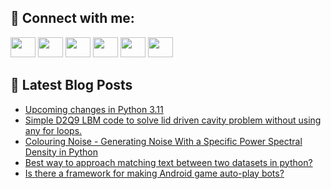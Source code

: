## 🔎 Connect with me:
[<img height="32" width="40" src="https://cdn.jsdelivr.net/npm/simple-icons@v5/icons/telegram.svg" />](https://t.me/bullbesh)
[<img height="32" width="40" src="https://cdn.jsdelivr.net/npm/simple-icons@v5/icons/vk.svg" />](https://vk.com/bullbesh)
[<img height="32" width="40" src="https://cdn.jsdelivr.net/npm/simple-icons@v5/icons/twitter.svg" />](https://twitter.com/bullbesh1)
[<img height="32" width="40" src="https://cdn.jsdelivr.net/npm/simple-icons@v5/icons/instagram.svg" />](https://www.instagram.com/bullbesh)
[<img height="32" width="40" src="https://cdn.jsdelivr.net/npm/simple-icons@v5/icons/reddit.svg" />](https://www.reddit.com/user/bullbesh)
[<img height="32" width="40" src="https://cdn.jsdelivr.net/npm/simple-icons@v5/icons/youtube.svg" />](https://www.youtube.com/channel/UCtfjRs6uzgq5mfm8S06WTcg)

## 📕 Latest Blog Posts
<!-- BLOG-POST-LIST:START -->
- [Upcoming changes in Python 3.11](https://www.reddit.com/r/Python/comments/vdfsel/upcoming_changes_in_python_311/)
- [Simple D2Q9 LBM code to solve lid driven cavity problem without using any for loops.](https://www.reddit.com/r/Python/comments/vdfdvc/simple_d2q9_lbm_code_to_solve_lid_driven_cavity/)
- [Colouring Noise - Generating Noise With a Specific Power Spectral Density in Python](https://www.reddit.com/r/Python/comments/vddy0u/colouring_noise_generating_noise_with_a_specific/)
- [Best way to approach matching text between two datasets in python?](https://www.reddit.com/r/Python/comments/vddprt/best_way_to_approach_matching_text_between_two/)
- [Is there a framework for making Android game auto-play bots?](https://www.reddit.com/r/Python/comments/vdcgxf/is_there_a_framework_for_making_android_game/)
<!-- BLOG-POST-LIST:END -->
